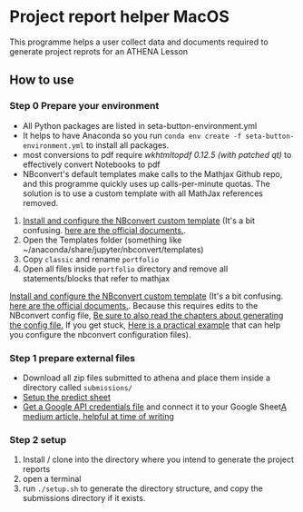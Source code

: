 # Project report helper MacOS

This programme helps a user collect data and documents required to generate project reprots for an ATHENA Lesson

## How to use

### Step 0 Prepare your environment
 - All Python packages are listed in seta-button-environment.yml
 - It helps to have Anaconda so you run `conda env create -f seta-button-environment.yml` to install all packages.
 - most conversions to pdf require *wkhtmltopdf 0.12.5 (with patched qt)* to effectively convert Notebooks to pdf
 - NBconvert's default templates make calls to the Mathjax Github repo, and this programme quickly uses up calls-per-minute quotas. The solution is to use a custom template with all MathJax references removed. 
1. [Install and configure the NBconvert custom template](https://nbconvert.readthedocs.io/en/latest/customizing.html) (It's a bit confusing. [here are the official documents.](https://nbconvert.readthedocs.io/en/latest/customizing.html).
2. Open the Templates folder (something like ~/anaconda/share/jupyter/nbconvert/templates)
3. Copy `classic` and rename `portfolio`
4. Open all files inside `portfolio` directory and remove all statements/blocks that refer to mathjax

[Install and configure the NBconvert custom template](https://nbconvert.readthedocs.io/en/latest/customizing.html) (It's a bit confusing. [here are the official documents.](https://nbconvert.readthedocs.io/en/latest/customizing.html). Because this requires edits to the NBconvert config file, [Be sure to also read the chapters about generating the config file.](https://nbconvert.readthedocs.io/en/latest/config_options.html) If you get stuck, [Here is a practical example](https://stackoverflow.com/questions/64127278/what-is-the-proper-way-to-specify-a-custom-template-path-for-jupyter-nbconvert-v) that can help you configure the nbconvert configuration files). 

### Step 1 prepare external files
- Download all zip files submitted to athena and place them inside a directory called `submissions/`
- [Setup the predict sheet](https://www.notion.so/explore-ai/How-do-I-create-Project-documents-for-group-work-f44f736d8b7b4fbca40be8c09679665c)
- [Get a Google API credentials file](https://developers.google.com/workspace/guides/create-credentials) and connect it to your Google Sheet[A medium article, helpful at time of writing](https://medium.com/@a.marenkov/how-to-get-credentials-for-google-sheets-456b7e88c430)

### Step 2 setup
1. Install / clone into the directory where you intend to generate the project reports
2. open a terminal
3. run `./setup.sh` to generate the directory structure, and copy the submissions directory if it exists. 

